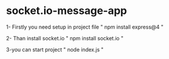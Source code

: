 # socket.io-message-app
 
1- Firstly you need setup in project file
" npm install express@4 "

2- Than install socket.io
" npm install socket.io "

3-you can start project 
" node index.js "
